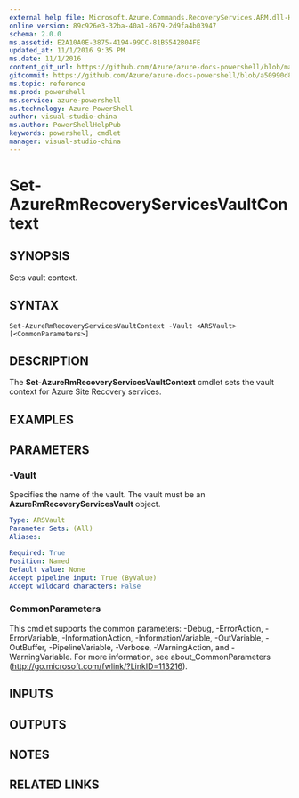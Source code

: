 ```yaml
---
external help file: Microsoft.Azure.Commands.RecoveryServices.ARM.dll-Help.xml
online version: 89c926e3-32ba-40a1-8679-2d9fa4b03947
schema: 2.0.0
ms.assetid: E2A10A0E-3875-4194-99CC-81B5542B04FE
updated_at: 11/1/2016 9:35 PM
ms.date: 11/1/2016
content_git_url: https://github.com/Azure/azure-docs-powershell/blob/master/azureps-cmdlets-docs/ResourceManager/AzureRM.RecoveryServices/v2.1.0/Set-AzureRmRecoveryServicesVaultContext.md
gitcommit: https://github.com/Azure/azure-docs-powershell/blob/a50990d8de58d1a4c9665d2dc2bdcc0dba337afe/azureps-cmdlets-docs/ResourceManager/AzureRM.RecoveryServices/v2.1.0/Set-AzureRmRecoveryServicesVaultContext.md
ms.topic: reference
ms.prod: powershell
ms.service: azure-powershell
ms.technology: Azure PowerShell
author: visual-studio-china
ms.author: PowerShellHelpPub
keywords: powershell, cmdlet
manager: visual-studio-china
---
```


# Set-AzureRmRecoveryServicesVaultContext

## SYNOPSIS
Sets vault context.

## SYNTAX

```
Set-AzureRmRecoveryServicesVaultContext -Vault <ARSVault> [<CommonParameters>]
```

## DESCRIPTION
The **Set-AzureRmRecoveryServicesVaultContext** cmdlet sets the vault context for Azure Site Recovery services.

## EXAMPLES


## PARAMETERS

### -Vault
Specifies the name of the vault.
The vault must be an **AzureRmRecoveryServicesVault** object.

```yaml
Type: ARSVault
Parameter Sets: (All)
Aliases:

Required: True
Position: Named
Default value: None
Accept pipeline input: True (ByValue)
Accept wildcard characters: False
```

### CommonParameters
This cmdlet supports the common parameters: -Debug, -ErrorAction, -ErrorVariable, -InformationAction, -InformationVariable, -OutVariable, -OutBuffer, -PipelineVariable, -Verbose, -WarningAction, and -WarningVariable. For more information, see about_CommonParameters (http://go.microsoft.com/fwlink/?LinkID=113216).

## INPUTS

## OUTPUTS

## NOTES

## RELATED LINKS
